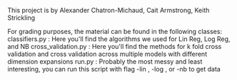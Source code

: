 This project is by Alexander Chatron-Michaud, Cait Armstrong, Keith Strickling

For grading purposes, the material can be found in the following classes:
	classifiers.py : Here you'll find the algorithms we used for Lin Reg, Log Reg, and NB
	cross_validation.py : Here you'll find the methods for k fold cross validation and cross validation across multiple models with different dimension expansions
	run.py : Probably the most messy and least interesting, you can run this script with flag -lin , -log , or -nb to get data
